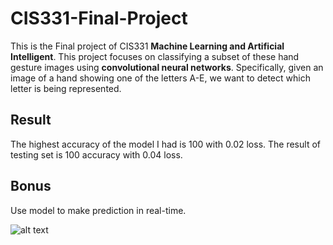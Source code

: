 # CIS331-Final-Project

This is the Final project of CIS331 **Machine Learning and Artificial Intelligent**. This project focuses on classifying a subset of these hand gesture images using **convolutional neural networks**. Specifically, given an image of a hand showing one of the letters A-E, we want to detect which letter is being represented.

## Result
The highest accuracy of the model I had is 100 with 0.02 loss.
The result of testing set is 100 accuracy with 0.04 loss.

## Bonus
Use model to make prediction in real-time.


![alt text](https://cdn.lifehack.org/wp-content/uploads/2014/03/Screen-Shot-2014-03-24-at-12.01.14.png.jpg)
